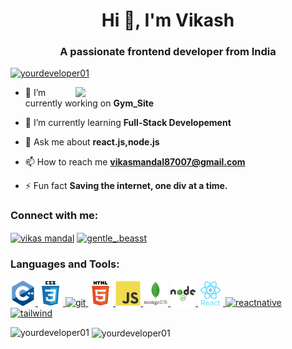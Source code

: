 <h1 align="center">Hi 👋, I'm Vikash</h1>
<h3 align="center">A passionate frontend developer from India</h3>

<p align="left"> <a href="https://github.com/ryo-ma/github-profile-trophy"><img src="https://github-profile-trophy.vercel.app/?username=yourdeveloper01" alt="yourdeveloper01" /></a> </p>
<img align="right" width="400" src="https://github.com/YourDeveloper01/YourDeveloper01/blob/b2a6cabba8094574289dce5215f57a3f31971f41/newgit.mp4?raw=true">

- 🔭 I’m currently working on **Gym_Site**

- 🌱 I’m currently learning **Full-Stack Developement**

- 💬 Ask me about **react.js,node.js**

- 📫 How to reach me **vikasmandal87007@gmail.com**

- ⚡ Fun fact **Saving the internet, one div at a time.**

<h3 align="left">Connect with me:</h3>
<p align="left">
<a href="https://www.linkedin.com/in/vikas-mandal-661aa82b7?utm_source=share&utm_campaign=share_via&utm_content=profile&utm_medium=android_app" target="blank"><img align="center" src="https://raw.githubusercontent.com/rahuldkjain/github-profile-readme-generator/master/src/images/icons/Social/linked-in-alt.svg" alt="vikas mandal" height="30" width="40" /></a>
<a href="https://instagram.com/gentle_.beasst" target="blank"><img align="center" src="https://raw.githubusercontent.com/rahuldkjain/github-profile-readme-generator/master/src/images/icons/Social/instagram.svg" alt="gentle_.beasst" height="30" width="40" /></a>
</p>

<h3 align="left">Languages and Tools:</h3>
<p align="left"> <a href="https://www.w3schools.com/cpp/" target="_blank" rel="noreferrer"> <img src="https://raw.githubusercontent.com/devicons/devicon/master/icons/cplusplus/cplusplus-original.svg" alt="cplusplus" width="40" height="40"/> </a> <a href="https://www.w3schools.com/css/" target="_blank" rel="noreferrer"> <img src="https://raw.githubusercontent.com/devicons/devicon/master/icons/css3/css3-original-wordmark.svg" alt="css3" width="40" height="40"/> </a> <a href="https://git-scm.com/" target="_blank" rel="noreferrer"> <img src="https://www.vectorlogo.zone/logos/git-scm/git-scm-icon.svg" alt="git" width="40" height="40"/> </a> <a href="https://www.w3.org/html/" target="_blank" rel="noreferrer"> <img src="https://raw.githubusercontent.com/devicons/devicon/master/icons/html5/html5-original-wordmark.svg" alt="html5" width="40" height="40"/> </a> <a href="https://developer.mozilla.org/en-US/docs/Web/JavaScript" target="_blank" rel="noreferrer"> <img src="https://raw.githubusercontent.com/devicons/devicon/master/icons/javascript/javascript-original.svg" alt="javascript" width="40" height="40"/> </a> <a href="https://www.mongodb.com/" target="_blank" rel="noreferrer"> <img src="https://raw.githubusercontent.com/devicons/devicon/master/icons/mongodb/mongodb-original-wordmark.svg" alt="mongodb" width="40" height="40"/> </a> <a href="https://nodejs.org" target="_blank" rel="noreferrer"> <img src="https://raw.githubusercontent.com/devicons/devicon/master/icons/nodejs/nodejs-original-wordmark.svg" alt="nodejs" width="40" height="40"/> </a> <a href="https://reactjs.org/" target="_blank" rel="noreferrer"> <img src="https://raw.githubusercontent.com/devicons/devicon/master/icons/react/react-original-wordmark.svg" alt="react" width="40" height="40"/> </a> <a href="https://reactnative.dev/" target="_blank" rel="noreferrer"> <img src="https://reactnative.dev/img/header_logo.svg" alt="reactnative" width="40" height="40"/> </a> <a href="https://tailwindcss.com/" target="_blank" rel="noreferrer"> <img src="https://www.vectorlogo.zone/logos/tailwindcss/tailwindcss-icon.svg" alt="tailwind" width="40" height="40"/> </a> </p>

<p><img align="left" src="https://github-readme-stats.vercel.app/api/top-langs?username=yourdeveloper01&show_icons=true&locale=en&layout=compact&theme=tokyonight" alt="yourdeveloper01" /></p>

<p>&nbsp;<img align="center" src="https://github-readme-stats.vercel.app/api?username=yourdeveloper01&show_icons=true&locale=en&theme=tokyonight" alt="yourdeveloper01" /></p>

<p><img align="center" src="https://github-readme-streak-stats.herokuapp.com/?user=yourdeveloper01&theme=tokyonight" alt="" /></p>
